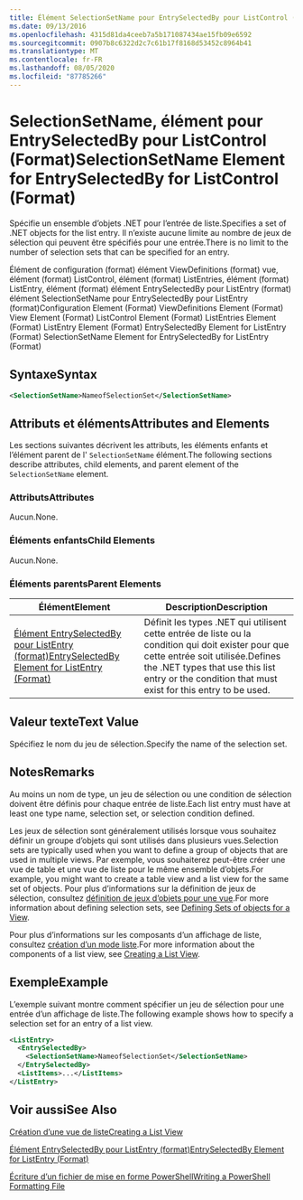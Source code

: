 ```yaml
---
title: Élément SelectionSetName pour EntrySelectedBy pour ListControl (format) | Microsoft Docs
ms.date: 09/13/2016
ms.openlocfilehash: 4315d81da4ceeb7a5b171087434ae15fb09e6592
ms.sourcegitcommit: 0907b8c6322d2c7c61b17f8168d53452c8964b41
ms.translationtype: MT
ms.contentlocale: fr-FR
ms.lasthandoff: 08/05/2020
ms.locfileid: "87785266"
---
```

# <a name="selectionsetname-element-for-entryselectedby-for-listcontrol-format"></a><span data-ttu-id="485d3-102">SelectionSetName, élément pour EntrySelectedBy pour ListControl (Format)</span><span class="sxs-lookup"><span data-stu-id="485d3-102">SelectionSetName Element for EntrySelectedBy for ListControl (Format)</span></span>

<span data-ttu-id="485d3-103">Spécifie un ensemble d’objets .NET pour l’entrée de liste.</span><span class="sxs-lookup"><span data-stu-id="485d3-103">Specifies a set of .NET objects for the list entry.</span></span> <span data-ttu-id="485d3-104">Il n’existe aucune limite au nombre de jeux de sélection qui peuvent être spécifiés pour une entrée.</span><span class="sxs-lookup"><span data-stu-id="485d3-104">There is no limit to the number of selection sets that can be specified for an entry.</span></span>

<span data-ttu-id="485d3-105">Élément de configuration (format) élément ViewDefinitions (format) vue, élément (format) ListControl, élément (format) ListEntries, élément (format) ListEntry, élément (format) élément EntrySelectedBy pour ListEntry (format) élément SelectionSetName pour EntrySelectedBy pour ListEntry (format)</span><span class="sxs-lookup"><span data-stu-id="485d3-105">Configuration Element (Format) ViewDefinitions Element (Format) View Element (Format) ListControl Element (Format) ListEntries Element (Format) ListEntry Element (Format) EntrySelectedBy Element for ListEntry (Format) SelectionSetName Element for EntrySelectedBy for ListEntry (Format)</span></span>

## <a name="syntax"></a><span data-ttu-id="485d3-106">Syntaxe</span><span class="sxs-lookup"><span data-stu-id="485d3-106">Syntax</span></span>

```xml
<SelectionSetName>NameofSelectionSet</SelectionSetName>
```

## <a name="attributes-and-elements"></a><span data-ttu-id="485d3-107">Attributs et éléments</span><span class="sxs-lookup"><span data-stu-id="485d3-107">Attributes and Elements</span></span>

<span data-ttu-id="485d3-108">Les sections suivantes décrivent les attributs, les éléments enfants et l’élément parent de l' `SelectionSetName` élément.</span><span class="sxs-lookup"><span data-stu-id="485d3-108">The following sections describe attributes, child elements, and parent element of the `SelectionSetName` element.</span></span>

### <a name="attributes"></a><span data-ttu-id="485d3-109">Attributs</span><span class="sxs-lookup"><span data-stu-id="485d3-109">Attributes</span></span>

<span data-ttu-id="485d3-110">Aucun.</span><span class="sxs-lookup"><span data-stu-id="485d3-110">None.</span></span>

### <a name="child-elements"></a><span data-ttu-id="485d3-111">Éléments enfants</span><span class="sxs-lookup"><span data-stu-id="485d3-111">Child Elements</span></span>

<span data-ttu-id="485d3-112">Aucun.</span><span class="sxs-lookup"><span data-stu-id="485d3-112">None.</span></span>

### <a name="parent-elements"></a><span data-ttu-id="485d3-113">Éléments parents</span><span class="sxs-lookup"><span data-stu-id="485d3-113">Parent Elements</span></span>

|<span data-ttu-id="485d3-114">Élément</span><span class="sxs-lookup"><span data-stu-id="485d3-114">Element</span></span>|<span data-ttu-id="485d3-115">Description</span><span class="sxs-lookup"><span data-stu-id="485d3-115">Description</span></span>|
|-------------|-----------------|
|[<span data-ttu-id="485d3-116">Élément EntrySelectedBy pour ListEntry (format)</span><span class="sxs-lookup"><span data-stu-id="485d3-116">EntrySelectedBy Element for ListEntry (Format)</span></span>](./entryselectedby-element-for-listentry-for-listcontrol-format.md)|<span data-ttu-id="485d3-117">Définit les types .NET qui utilisent cette entrée de liste ou la condition qui doit exister pour que cette entrée soit utilisée.</span><span class="sxs-lookup"><span data-stu-id="485d3-117">Defines the .NET types that use this list entry or the condition that must exist for this entry to be used.</span></span>|

## <a name="text-value"></a><span data-ttu-id="485d3-118">Valeur texte</span><span class="sxs-lookup"><span data-stu-id="485d3-118">Text Value</span></span>

<span data-ttu-id="485d3-119">Spécifiez le nom du jeu de sélection.</span><span class="sxs-lookup"><span data-stu-id="485d3-119">Specify the name of the selection set.</span></span>

## <a name="remarks"></a><span data-ttu-id="485d3-120">Notes</span><span class="sxs-lookup"><span data-stu-id="485d3-120">Remarks</span></span>

<span data-ttu-id="485d3-121">Au moins un nom de type, un jeu de sélection ou une condition de sélection doivent être définis pour chaque entrée de liste.</span><span class="sxs-lookup"><span data-stu-id="485d3-121">Each list entry must have at least one type name, selection set, or selection condition defined.</span></span>

<span data-ttu-id="485d3-122">Les jeux de sélection sont généralement utilisés lorsque vous souhaitez définir un groupe d’objets qui sont utilisés dans plusieurs vues.</span><span class="sxs-lookup"><span data-stu-id="485d3-122">Selection sets are typically used when you want to define a group of objects that are used in multiple views.</span></span> <span data-ttu-id="485d3-123">Par exemple, vous souhaiterez peut-être créer une vue de table et une vue de liste pour le même ensemble d’objets.</span><span class="sxs-lookup"><span data-stu-id="485d3-123">For example, you might want to create a table view and a list view for the same set of objects.</span></span> <span data-ttu-id="485d3-124">Pour plus d’informations sur la définition de jeux de sélection, consultez [définition de jeux d’objets pour une vue](./defining-selection-sets.md).</span><span class="sxs-lookup"><span data-stu-id="485d3-124">For more information about defining selection sets, see [Defining Sets of objects for a View](./defining-selection-sets.md).</span></span>

<span data-ttu-id="485d3-125">Pour plus d’informations sur les composants d’un affichage de liste, consultez [création d’un mode liste](./creating-a-list-view.md).</span><span class="sxs-lookup"><span data-stu-id="485d3-125">For more information about the components of a list view, see [Creating a List View](./creating-a-list-view.md).</span></span>

## <a name="example"></a><span data-ttu-id="485d3-126">Exemple</span><span class="sxs-lookup"><span data-stu-id="485d3-126">Example</span></span>

<span data-ttu-id="485d3-127">L’exemple suivant montre comment spécifier un jeu de sélection pour une entrée d’un affichage de liste.</span><span class="sxs-lookup"><span data-stu-id="485d3-127">The following example shows how to specify a selection set for an entry of a list view.</span></span>

```xml
<ListEntry>
  <EntrySelectedBy>
    <SelectionSetName>NameofSelectionSet</SelectionSetName>
  </EntrySelectedBy>
  <ListItems>...</ListItems>
</ListEntry>
```

## <a name="see-also"></a><span data-ttu-id="485d3-128">Voir aussi</span><span class="sxs-lookup"><span data-stu-id="485d3-128">See Also</span></span>

[<span data-ttu-id="485d3-129">Création d’une vue de liste</span><span class="sxs-lookup"><span data-stu-id="485d3-129">Creating a List View</span></span>](./creating-a-list-view.md)

[<span data-ttu-id="485d3-130">Élément EntrySelectedBy pour ListEntry (format)</span><span class="sxs-lookup"><span data-stu-id="485d3-130">EntrySelectedBy Element for ListEntry (Format)</span></span>](./entryselectedby-element-for-listentry-for-listcontrol-format.md)

[<span data-ttu-id="485d3-131">Écriture d’un fichier de mise en forme PowerShell</span><span class="sxs-lookup"><span data-stu-id="485d3-131">Writing a PowerShell Formatting File</span></span>](./writing-a-powershell-formatting-file.md)
